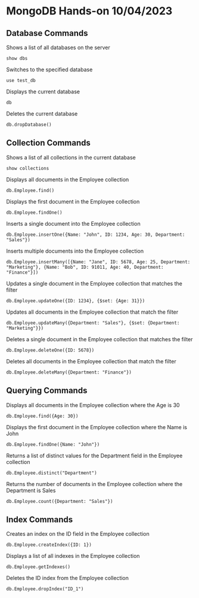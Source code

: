 # MongoDB Hands-on 10/04/2023
## Database Commands
Shows a list of all databases on the server
```
show dbs
```

Switches to the specified database
```
use test_db
```

Displays the current database
```
db
```

Deletes the current database
```
db.dropDatabase()
```
  
## Collection Commands

Shows a list of all collections in the current database
```
show collections
```

Displays all documents in the Employee collection
```
db.Employee.find()
```

Displays the first document in the Employee collection
```
db.Employee.findOne()
```

Inserts a single document into the Employee collection
```
db.Employee.insertOne({Name: "John", ID: 1234, Age: 30, Department: "Sales"})
```

Inserts multiple documents into the Employee collection
```
db.Employee.insertMany([{Name: "Jane", ID: 5678, Age: 25, Department: "Marketing"}, {Name: "Bob", ID: 91011, Age: 40, Department: "Finance"}])
```

Updates a single document in the Employee collection that matches the filter
```
db.Employee.updateOne({ID: 1234}, {$set: {Age: 31}})
```

Updates all documents in the Employee collection that match the filter
```
db.Employee.updateMany({Department: "Sales"}, {$set: {Department: "Marketing"}})
```

Deletes a single document in the Employee collection that matches the filter
```
db.Employee.deleteOne({ID: 5678})
```

Deletes all documents in the Employee collection that match the filter
```
db.Employee.deleteMany({Department: "Finance"})
```

## Querying Commands

Displays all documents in the Employee collection where the Age is 30
```
db.Employee.find({Age: 30})
```

Displays the first document in the Employee collection where the Name is John
```
db.Employee.findOne({Name: "John"})
```

Returns a list of distinct values for the Department field in the Employee collection
```
db.Employee.distinct("Department")
```

Returns the number of documents in the Employee collection where the Department is Sales
```
db.Employee.count({Department: "Sales"})
```

## Index Commands

Creates an index on the ID field in the Employee collection
```
db.Employee.createIndex({ID: 1})
```

Displays a list of all indexes in the Employee collection
```
db.Employee.getIndexes()
```

Deletes the ID index from the Employee collection
```
db.Employee.dropIndex("ID_1")
```
